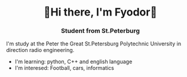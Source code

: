 <div id="header" align="center">
    <h1>👋Hi there, I'm Fyodor👋</h1>
    <h3>Student from St.Peterburg</h3>

</div>

I'm study at the Peter the Great St.Petersburg Polytechnic University in direction radio engineering. <br />
- I'm learning: python, C++ and english language <br />
- I'm interesed: Football, cars, informatics
        
    
    


